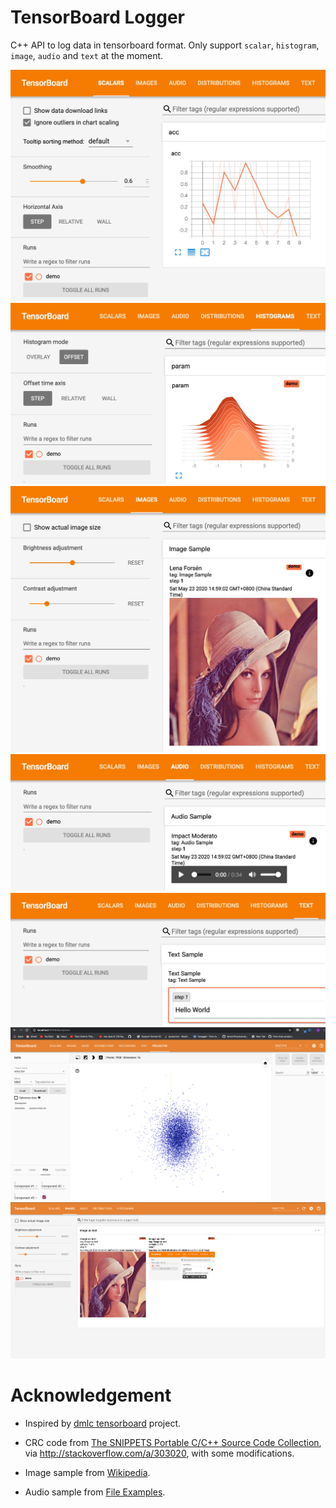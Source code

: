 # TensorBoard Logger

C++ API to log data in tensorboard format. Only support `scalar`, `histogram`, `image`, `audio` and `text` at the moment.

![scalar](./assets/scalar.jpg)
![histogram](./assets/histogram.jpg)
![image](./assets/image.jpg)
![audio](./assets/audio.jpg)
![text](./assets/text.jpg)
![embedding](./assets/embedding.png)
![multiple-image](./assets/multi-image.png)

# Acknowledgement

- Inspired by [dmlc tensorboard](https://github.com/dmlc/tensorboard) project.

- CRC code from [The SNIPPETS Portable C/C++ Source Code Collection](http://web.archive.org/web/20080303102530/http://c.snippets.org/snip_lister.php?fname=crc_32.c), via http://stackoverflow.com/a/303020, with some modifications.

- Image sample from [Wikipedia](https://en.wikipedia.org/wiki/Lenna).

- Audio sample from [File Examples](https://file-examples.com/index.php/sample-audio-files/sample-wav-download/).
